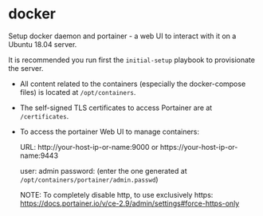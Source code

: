 # docker

Setup docker daemon and portainer - a web UI to interact with it on a Ubuntu 18.04 server.

It is recommended you run first the `initial-setup` playbook to provisionate
the server.

- All content related to the containers (especially the docker-compose files)
  is located at `/opt/containers`.

- The self-signed TLS certificates to access Portainer are at `/certificates`.

- To access the portainer Web UI to manage containers:

    URL:
    	http://your-host-ip-or-name:9000
	or
	https://your-host-ip-or-name:9443

    user: admin
    password: (enter the one generated at `/opt/containers/portainer/admin.passwd`)

	NOTE: To completely disable http, to use exclusively https: <https://docs.portainer.io/v/ce-2.9/admin/settings#force-https-only>
